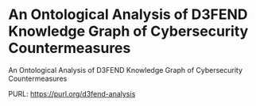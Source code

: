 # An Ontological Analysis of D3FEND Knowledge Graph of Cybersecurity Countermeasures


An Ontological Analysis of D3FEND Knowledge Graph of Cybersecurity Countermeasures


PURL: https://purl.org/d3fend-analysis
